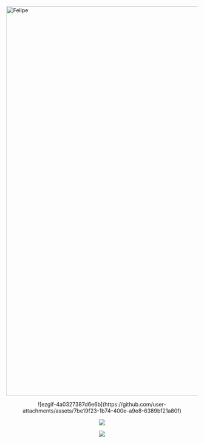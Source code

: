 
<img width="1536" height="1024" alt="Felipe" src="https://github.com/user-attachments/assets/0c1d7a47-0b2e-4496-a33a-89e4298443d7" />

<p align="center">
![ezgif-4a0327387d6e6b](https://github.com/user-attachments/assets/7be19f23-1b74-400e-a9e8-6389bf21a80f)
</p>


<p align="center">
  <img src="https://github-readme-stats.vercel.app/api?username=Felipe42578468&show_icons=true&theme=radical" />
</p>

<p align="center">
  <img src="https://streak-stats.demolab.com?user=Felipe42578468O&theme=radical&hide_border=true" />
</p>

